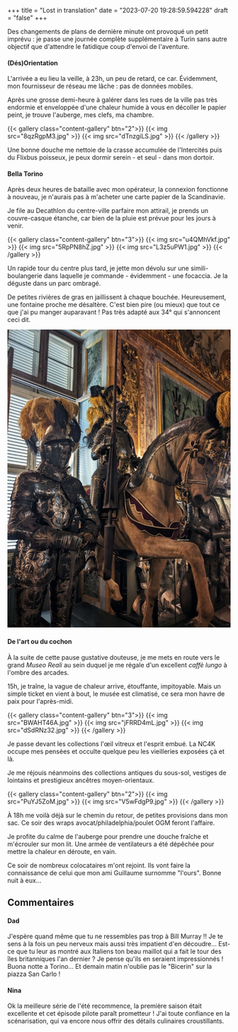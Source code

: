 +++
title = "Lost in translation"
date = "2023-07-20 19:28:59.594228"
draft = "false"
+++

Des changements de plans de dernière minute ont provoqué un petit imprévu : je passe une journée complète supplémentaire à Turin sans autre objectif que d'attendre le fatidique coup d'envoi de l'aventure.

#### (Dés)Orientation

L'arrivée a eu lieu la veille, à 23h, un peu de retard, ce car. Évidemment, mon fournisseur de réseau me lâche : pas de données mobiles.

Après une grosse demi-heure à galérer dans les rues de la ville pas très endormie et enveloppée d'une chaleur humide à vous en décoller le papier peint, je trouve l'auberge, mes clefs, ma chambre.

{{< gallery class="content-gallery" btn="2">}}
{{< img src="8qzRgpM3.jpg" >}}
{{< img src="dTnzgiLS.jpg" >}}
{{< /gallery >}}

Une bonne douche me nettoie de la crasse accumulée de l'Intercités puis du Flixbus poisseux, je peux dormir serein - et seul - dans mon dortoir.

#### Bella Torino

Après deux heures de bataille avec mon opérateur, la connexion fonctionne à nouveau, je n'aurais pas à m'acheter une carte papier de la Scandinavie.

Je file au Decathlon du centre-ville parfaire mon attirail, je prends un couvre-casque étanche, car bien de la pluie est prévue pour les jours à venir.

{{< gallery class="content-gallery" btn="3">}}
{{< img src="u4QMhVkf.jpg" >}}
{{< img src="5RpPN8hZ.jpg" >}}
{{< img src="L3z5uPW1.jpg" >}}
{{< /gallery >}}

Un rapide tour du centre plus tard, je jette mon dévolu sur une simili-boulangerie dans laquelle je commande - évidemment - une focaccia. Je la déguste dans un parc ombragé.

De petites rivières de gras en jaillissent à chaque bouchée. Heureusement, une fontaine proche me désaltère. C'est bien pire (ou mieux) que tout ce que j'ai pu manger auparavant ! Pas très adapté aux 34° qui s'annoncent ceci dit.

![Pause gourmande à Turin](rVP6Uwcv.jpg)

#### De l'art ou du cochon

À la suite de cette pause gustative douteuse, je me mets en route vers le grand _Museo Reali_ au sein duquel je me régale d'un excellent _caffè lungo_ à l'ombre des arcades.

15h, je traîne, la vague de chaleur arrive, étouffante, impitoyable. Mais un simple ticket en vient à bout, le musée est climatisé, ce sera mon havre de paix pour l'après-midi.

{{< gallery class="content-gallery" btn="3">}}
{{< img src="BWAHT46A.jpg" >}}
{{< img src="jFRRD4mL.jpg" >}}
{{< img src="dSdRNz32.jpg" >}}
{{< /gallery >}}

Je passe devant les collections l'œil vitreux et l'esprit embué. La NC4K occupe mes pensées et occulte quelque peu les vieilleries exposées çà et là.

Je me réjouis néanmoins des collections antiques du sous-sol, vestiges de lointains et prestigieux ancêtres moyen-orientaux.

{{< gallery class="content-gallery" btn="2">}}
{{< img src="PuYJ5ZoM.jpg" >}}
{{< img src="V5wFdgP9.jpg" >}}
{{< /gallery >}}

À 18h me voilà déjà sur le chemin du retour, de petites provisions dans mon sac. Ce soir des wraps avocat/philadelphia/poulet OGM feront l'affaire.

Je profite du calme de l'auberge pour prendre une douche fraîche et m'écrouler sur mon lit. Une armée de ventilateurs a été dépêchée pour mettre la chaleur en déroute, en vain.

Ce soir de nombreux colocataires m'ont rejoint. Ils vont faire la connaissance de celui que mon ami Guillaume surnomme "l'ours". Bonne nuit à eux...

## Commentaires

#### Dad
J'espère quand même que tu ne ressembles pas trop à Bill Murray !!
Je te sens à la fois un peu nerveux mais aussi très impatient d'en découdre...
Est-ce que tu leur as montré aux Italiens ton beau maillot qui a fait le tour des îles britanniques l'an dernier ? Je pense qu'ils en seraient impressionnés !
Buona notte a Torino...
Et demain matin n'oublie pas le "Bicerin" sur la piazza San Carlo !

#### Nina
Ok la meilleure série de l'été recommence, la première saison était excellente et cet épisode pilote paraît prometteur ! J'ai toute confiance en la scénarisation, qui va encore nous offrir des détails culinaires croustillants.
